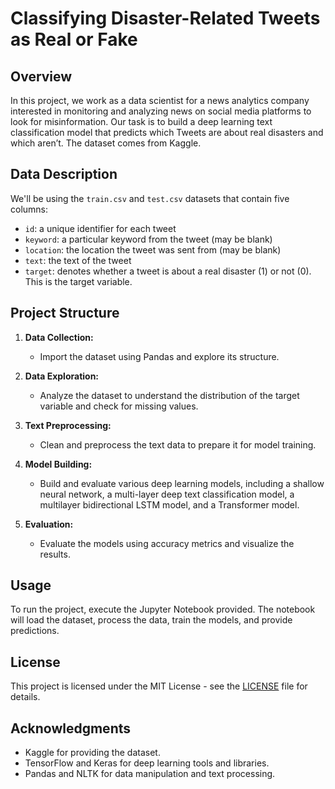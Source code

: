 # Classifying Disaster-Related Tweets as Real or Fake

## Overview

In this project, we work as a data scientist for a news analytics company interested in monitoring and analyzing news on social media platforms to look for misinformation. Our task is to build a deep learning text classification model that predicts which Tweets are about real disasters and which aren’t. The dataset comes from Kaggle.

## Data Description

We'll be using the `train.csv` and `test.csv` datasets that contain five columns:
- `id`: a unique identifier for each tweet
- `keyword`: a particular keyword from the tweet (may be blank)
- `location`: the location the tweet was sent from (may be blank)
- `text`: the text of the tweet
- `target`: denotes whether a tweet is about a real disaster (1) or not (0). This is the target variable.

## Project Structure

1. **Data Collection:**
   - Import the dataset using Pandas and explore its structure.

2. **Data Exploration:**
   - Analyze the dataset to understand the distribution of the target variable and check for missing values.

3. **Text Preprocessing:**
   - Clean and preprocess the text data to prepare it for model training.

4. **Model Building:**
   - Build and evaluate various deep learning models, including a shallow neural network, a multi-layer deep text classification model, a multilayer bidirectional LSTM model, and a Transformer model.

5. **Evaluation:**
   - Evaluate the models using accuracy metrics and visualize the results.

## Usage

To run the project, execute the Jupyter Notebook provided. The notebook will load the dataset, process the data, train the models, and provide predictions.

## License

This project is licensed under the MIT License - see the [LICENSE](LICENSE) file for details.

## Acknowledgments

- Kaggle for providing the dataset.
- TensorFlow and Keras for deep learning tools and libraries.
- Pandas and NLTK for data manipulation and text processing.
